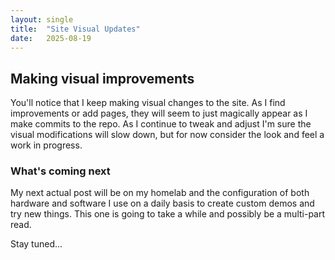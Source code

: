 ```yaml
---
layout: single
title:  "Site Visual Updates"
date:   2025-08-19
---
```

## Making visual improvements

You'll notice that I keep making visual changes to the site.  As I find improvements or add pages, they will seem to just magically appear as I make commits to the repo.  As I continue to tweak and adjust I'm sure the visual modifications will slow down, but for now consider the look and feel a work in progress.

### What's coming next

My next actual post will be on my homelab and the configuration of both hardware and software I use on a daily basis to create custom demos and try new things.  This one is going to take a while and possibly be a multi-part read.

Stay tuned...

